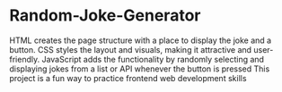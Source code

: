 # Random-Joke-Generator
HTML creates the page structure with a place to display the joke and a button. CSS styles the layout and visuals, making it attractive and user-friendly. JavaScript adds the functionality by randomly selecting and displaying jokes from a list or API whenever the button is pressed This project is a fun way to practice frontend web development skills
